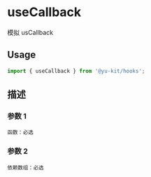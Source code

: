 # useCallback

模拟 usCallback

## Usage

```ts
import { useCallback } from '@yu-kit/hooks';
```

## 描述

### 参数 1

```
函数：必选
```

### 参数 2

```
依赖数组：必选
```
